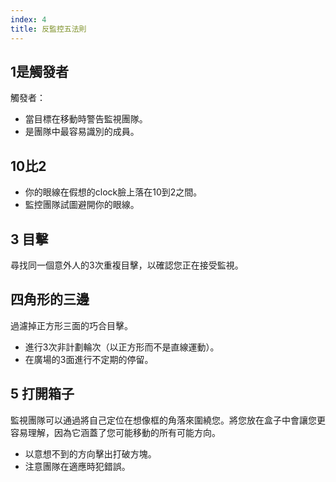 ```yaml
---
index: 4
title: 反監控五法則
---
```

## 1是觸發者

觸發者：

*   當目標在移動時警告監視團隊。
*   是團隊中最容易識別的成員。

## 10比2

*   你的眼線在假想的clock臉上落在10到2之間。
*   監控團隊試圖避開你的眼線。

## 3 目擊

尋找同一個意外人的3次重複目擊，以確認您正在接受監視。

## 四角形的三邊

過濾掉正方形三面的巧合目擊。

*   進行3次非計劃輪次（以正方形而不是直線運動）。
*   在廣場的3面進行不定期的停留。

## 5 打開箱子

監視團隊可以通過將自己定位在想像框的角落來圍繞您。將您放在盒子中會讓您更容易理解，因為它涵蓋了您可能移動的所有可能方向。

*   以意想不到的方向擊出打破方塊。
*   注意團隊在適應時犯錯誤。